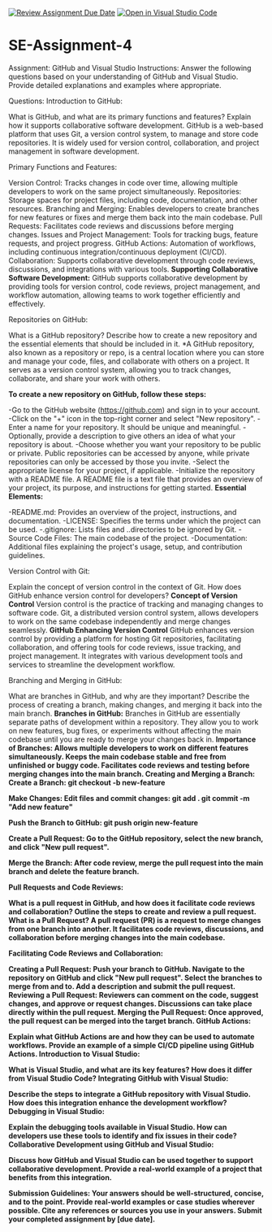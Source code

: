 [![Review Assignment Due Date](https://classroom.github.com/assets/deadline-readme-button-22041afd0340ce965d47ae6ef1cefeee28c7c493a6346c4f15d667ab976d596c.svg)](https://classroom.github.com/a/GvXCZgfk)
[![Open in Visual Studio Code](https://classroom.github.com/assets/open-in-vscode-2e0aaae1b6195c2367325f4f02e2d04e9abb55f0b24a779b69b11b9e10269abc.svg)](https://classroom.github.com/online_ide?assignment_repo_id=15294101&assignment_repo_type=AssignmentRepo)
# SE-Assignment-4
Assignment: GitHub and Visual Studio
Instructions:
Answer the following questions based on your understanding of GitHub and Visual Studio. Provide detailed explanations and examples where appropriate.

Questions:
Introduction to GitHub:

What is GitHub, and what are its primary functions and features? Explain how it supports collaborative software development.
 GitHub is a web-based platform that uses Git, a version control system, to manage and store code repositories. It is widely used for version control, collaboration, and project management in software development.

 Primary Functions and Features:

 Version Control: Tracks changes in code over time, allowing multiple developers to work on the same project simultaneously.
 Repositories: Storage spaces for project files, including code, documentation, and other resources.
 Branching and Merging: Enables developers to create branches for new features or fixes and merge them back into the main codebase.
 Pull Requests: Facilitates code reviews and discussions before merging changes.
 Issues and Project Management: Tools for tracking bugs, feature requests, and project progress.
 GitHub Actions: Automation of workflows, including continuous integration/continuous deployment (CI/CD).
 Collaboration: Supports collaborative development through code reviews, discussions, and integrations with various tools.
 <b>Supporting Collaborative Software Development:</b>
 GitHub supports collaborative development by providing tools for version control, code reviews, project management, and workflow automation, allowing teams to work together efficiently and effectively.


Repositories on GitHub:

What is a GitHub repository? Describe how to create a new repository and the essential elements that should be included in it.
  *A GitHub repository, also known as a repository or repo, is a central location where you can store and manage your code, files, and collaborate with others on a project. It serves as a version control system, allowing you to track changes, collaborate, and share your work with others.

 <b>To create a new repository on GitHub, follow these steps:</b>

 -Go to the GitHub website (https://github.com) and sign in to your account.
 -Click on the "+" icon in the top-right corner and select "New repository".
 -Enter a name for your repository. It should be unique and meaningful.
 -Optionally, provide a description to give others an idea of what your repository is about.
 -Choose whether you want your repository to be public or private. Public repositories can be accessed by anyone, while private repositories can only be accessed by those you invite.
 -Select the appropriate license for your project, if applicable.
 -Initialize the repository with a README file. A README file is a text file that provides an overview of your project, its purpose, and instructions for getting started.
 <strong>Essential Elements:</strong>

 -README.md: Provides an overview of the project, instructions, and documentation.
 -LICENSE: Specifies the terms under which the project can be used.
 -.gitignore: Lists files and ..directories to be ignored by Git.
 -Source Code Files: The main codebase of the project.
 -Documentation: Additional files explaining the project's usage, setup, and contribution guidelines.

Version Control with Git:

Explain the concept of version control in the context of Git. How does GitHub enhance version control for developers?
<b>Concept of Version Control</b>
 Version control is the practice of tracking and managing changes to software code. Git, a distributed version control system, allows developers to work on the same codebase independently and merge changes seamlessly.
<b>GitHub Enhancing Version Control</b>
 GitHub enhances version control by providing a platform for hosting Git repositories, facilitating collaboration, and offering tools for code reviews, issue tracking, and project management. It integrates with various development tools and services to streamline the development workflow.

Branching and Merging in GitHub:

What are branches in GitHub, and why are they important? Describe the process of creating a branch, making changes, and merging it back into the main branch.
<b>Branches in GitHub:</b>
Branches in GitHub are essentially separate paths of development within a repository. They allow you to work on new features, bug fixes, or experiments without affecting the main codebase until you are ready to merge your changes back in.
<b>Importance of Branches:<b>
Allows multiple developers to work on different features simultaneously.
Keeps the main codebase stable and free from unfinished or buggy code.
Facilitates code reviews and testing before merging changes into the main branch.
<b>Creating and Merging a Branch:</b>
Create a Branch:
git checkout -b new-feature

Make Changes:
Edit files and commit changes:
git add .
git commit -m "Add new feature"

Push the Branch to GitHub:
git push origin new-feature

Create a Pull Request:
Go to the GitHub repository, select the new branch, and click "New pull request".

Merge the Branch:
After code review, merge the pull request into the main branch and delete the feature branch.

Pull Requests and Code Reviews:

What is a pull request in GitHub, and how does it facilitate code reviews and collaboration? Outline the steps to create and review a pull request.
What is a Pull Request?
A pull request (PR) is a request to merge changes from one branch into another. It facilitates code reviews, discussions, and collaboration before merging changes into the main codebase.

Facilitating Code Reviews and Collaboration:

Creating a Pull Request:
Push your branch to GitHub.
Navigate to the repository on GitHub and click "New pull request".
Select the branches to merge from and to.
Add a description and submit the pull request.
Reviewing a Pull Request:
Reviewers can comment on the code, suggest changes, and approve or request changes.
Discussions can take place directly within the pull request.
Merging the Pull Request:
Once approved, the pull request can be merged into the target branch.
GitHub Actions:

Explain what GitHub Actions are and how they can be used to automate workflows. Provide an example of a simple CI/CD pipeline using GitHub Actions.
Introduction to Visual Studio:

What is Visual Studio, and what are its key features? How does it differ from Visual Studio Code?
Integrating GitHub with Visual Studio:

Describe the steps to integrate a GitHub repository with Visual Studio. How does this integration enhance the development workflow?
Debugging in Visual Studio:

Explain the debugging tools available in Visual Studio. How can developers use these tools to identify and fix issues in their code?
Collaborative Development using GitHub and Visual Studio:

Discuss how GitHub and Visual Studio can be used together to support collaborative development. Provide a real-world example of a project that benefits from this integration.


Submission Guidelines:
Your answers should be well-structured, concise, and to the point.
Provide real-world examples or case studies wherever possible.
Cite any references or sources you use in your answers.
Submit your completed assignment by [due date].
